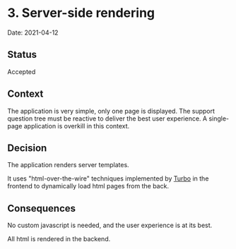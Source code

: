 # 3. Server-side rendering

Date: 2021-04-12

## Status

Accepted

## Context

The application is very simple, only one page is displayed.
The support question tree must be reactive to deliver the best user experience.
A single-page application is overkill in this context.

## Decision

The application renders server templates.

It uses "html-over-the-wire" techniques implemented by [Turbo](https://turbo.hotwire.dev/) in the frontend to dynamically load html pages from the back.

## Consequences

No custom javascript is needed, and the user experience is at its best.

All html is rendered in the backend.
